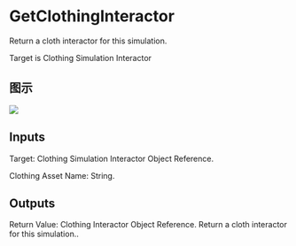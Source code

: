 # GetClothingInteractor

Return a cloth interactor for this simulation.

Target is Clothing Simulation Interactor

## 图示

![]($-20221218-18175720.png)

## Inputs

Target: Clothing Simulation Interactor Object Reference.

Clothing Asset Name: String.  

## Outputs

Return Value: Clothing Interactor Object Reference. Return a cloth interactor for this simulation..

